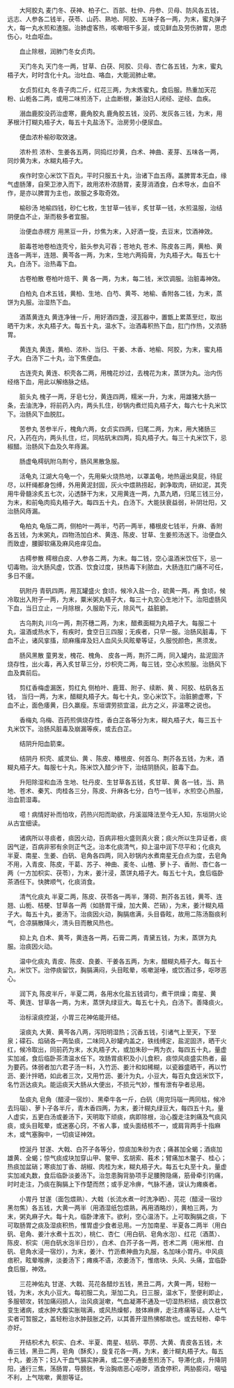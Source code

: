 <!-- { "loadSidebar": true } -->
　　大阿胶丸 麦门冬、茯神、柏子仁、百部、杜仲、丹参、贝母、防风各五钱，远志、人参各二钱半，茯苓、山药、熟地、阿胶、五味子各一两，为末，蜜丸弹子大，每一丸水煎和渣服。治肺虚客热，咳嗽咽干多涎，或见鲜血及劳伤肺胃，思虑伤心，吐血呕血。

　　血止除根，润肺门冬女贞肉。

　　天门冬丸 天门冬一两，甘草、白茯、阿胶、贝母、杏仁各五钱，为末，蜜丸梧子大，时时含化十丸。治吐血、咯血，大能润肺止嗽。

　　女贞剪红丸 冬青子肉二斤，红花三两，为末炼蜜丸，食后服。热重加天花粉、山栀各二两，或用二味煎汤下，止血断根，兼治妇人闭经、逆经、血疾。

　　溺血鹿胶没药治虚寒，鹿角胶丸 鹿角胶五钱，没药、发灰各三钱，为末，用茅根汁打糊丸梧子大，每五十丸盐汤下。治房劳小便尿血。

　　便血浓朴榆砂取效速。

　　浓朴煎 浓朴、生姜各五两，同捣烂炒黄，白术、神曲、麦芽、五味各一两，同炒黄为末，水糊丸梧子大。

　　疾作时空心米饮下百丸，平时只服五十丸，治诸下血五痔。盖脾胃本无血，缘气虚肠薄，自荣卫渗入而下，故用浓朴浓肠胃，麦芽消酒食，白术导水，血自不作，是亦以脾胃为主也，故服之多取奇效。

　　榆砂汤 地榆四钱，砂仁七枚，生甘草一钱半，炙甘草一钱，水煎温服，治结阴便血不止，渐而极多者宜服。

　　治便血赤楞方 用黑豆一升，炒焦为末，入好酒一旋，去豆末，饮酒神效。

　　脏毒苍地卷柏连壳兮，脏头参丸可吞；苍地丸 苍术、陈皮各三两，黄柏、黄连各一两半，连翘、黄芩各一两，为末，生地六两捣膏，为丸梧子大。每五七十丸，白汤下。治热毒下血。

　　古卷柏散 卷柏叶焙干、黄 各一两，为末，每二钱，米饮调服。治脏毒神效。

　　白柏丸 白术五钱，黄柏、生地、白芍、黄芩、地榆、香附各二钱，为末，蒸饼为丸服。治湿热下血。

　　酒蒸黄连丸 黄连净锉一斤，用好酒四盏，浸瓦器中，置甑上累蒸至烂，取出晒干为末，水丸梧子大。每五十丸，温水下。治酒毒积热下血，肛门作热，又浓肠胃。

　　黄连丸 黄连，黄柏、浓朴、当归、干姜、木香、地榆、阿胶，为末，蜜丸梧子大。白汤下二十丸，治下焦便血。

　　古连壳丸 黄连、枳壳各二两，用槐花炒过，去槐花为末，蒸饼为丸。治内伤经络下血，用此以解络脉之结。

　　脏头丸 槐子一两，牙皂七分，黄连四两，糯米一升，为末，用雄猪大肠一条，去油洗净，将前药入内，两头扎住，砂锅内煮烂捣丸梧子大，每六七十丸米饮下。治肠风下血脱肛。

　　苦参丸 苦参半斤，槐角六两，女贞实四两，归尾二两，为末，用大猪肠三尺，入药在内，两头扎住，烂，同枯矾末四两，捣丸梧子大。每三十丸米饮下，忌椒醋。治肠风下血及久年痔漏。

　　肠虚龟樗矾附乌荆兮，肠风黑散急服。

　　活龟丸 江湖大乌龟一个，先用柴火烧热地，以罩盖龟，地热逼出臭屁，待屁尽，以秆绳都身包缚，外用黄泥封固，灰火中煨熟捞起，剥净取肉，研如泥，其壳用牛骨髓涂炙五七次，沁透酥干为末，又用黄连一两，九蒸九晒，归尾三钱三分，为末，和前龟肉捣丸梧子大。每四五十丸，白汤下。大能扶衰益弱，补阴壮阳，又治肠风痔漏。

　　龟柏丸 龟版二两，侧柏叶一两半，芍药一两半，椿根皮七钱半，升麻、香附各五钱，为末粥丸，四物汤加白术、黄连、陈皮、甘草、生姜煎汤送下。治便血久而致虚，腰脚软痛及麻风疮痒见血。

　　古樗参散 樗根白皮、人参各二两，为末。每二钱，空心温酒米饮任下，忌一切毒物。治大肠风虚，饮酒、饮食过度，挟热毒下利脓血，大肠连肛门痛不可任，多日不瘥。

　　矾附丹 青矾四两，用瓦罐盛火 食顷，候冷入盐一合，硫黄一两，再 食顷，候冷取出入附子一两，为末，粟米粥丸梧子大，每三十丸空心生地汁下。治阳虚肠风下血，当日立止，一月除根，久服助下元，除风气，益脏腑。

　　古乌荆丸 川乌一两，荆芥穗二两，为末，醋煮面糊为丸梧子大。每服二十丸，温酒或热水下，有疾时，食空日三四服；无疾者，只早一服。治肠风脏毒，下血不止，诸风挛搐，顽麻瘙痒及妇人血风头风眩晕等证，久服悦颜色，黑须发。

　　肠风黑散 童男发，槐花、槐角、 皮各一两，荆芥二两，同入罐内，盐泥固济烧存性，出火毒，再入炙甘草三分，炒枳壳二两，每三钱，空心水煎服。治肠风下血及粪前后。

　　剪红香梅虚漏医，剪红丸 侧柏叶、鹿茸、附子、续断、黄 、阿胶、枯矾各五钱， 当归一两，为末，醋糊丸梧子大。每七十丸，空心米饮下。治脏腑虚寒，下血不止，面色痿黄，日久羸瘦。东垣谓劳损宜温，此方之义，非温寒之说也。

　　香梅丸 乌梅、百药煎俱烧存性，香白芷各等分为末，糊丸梧子大，每三五十丸米饮下。治肠风脏毒及崩漏等疾，或去白芷。

　　结阴升阳血箭束。

　　结阴丹 枳壳、威灵仙、黄 、陈皮、椿根皮、何首乌、荆芥各五钱，为末，酒糊丸梧子大。每服七十丸，陈米饮入醋少许下，治结阴肠风，脏毒下血。

　　升阳除湿和血汤 生地、牡丹皮、生甘草各五钱，炙甘草、黄 各一钱，当、熟地、苍术、秦艽、肉桂各三分，陈皮、升麻各七分，白芍一钱半，水煎空心热服，治血箭湿毒。

　　噫！病情好补而怕攻，药热兴阳而助欲，丹溪滋降法至今无人知，东垣阴火论从古宜细读。

　　诸病所以寻痰者，痰因火动，百病非相火盛则真火衰；痰火所以生异证者，痰因气逆，百病非邪有余则正气乏。治本化痰清气，抑上温中润下尽平和；化痰丸 半夏、南星、生姜、白矾、皂角各四两，同入砂锅内水煮南星无白点为度，去皂角不用，入青皮、陈皮，干葛、苏子、神曲、麦冬、山楂、萝卜子、香附、杏仁各一两（一方加枳实、茯苓），为末，姜汁浸，蒸饼丸梧子大。每五七十丸，食后临卧茶酒任下。快脾顺气，化痰消食。

　　清气化痰丸 半夏二两，陈皮、茯苓各一两半，薄荷、荆芥各五钱，黄芩、连翘、山栀、桔梗、甘草各一两（如肠胃干燥，加大黄、芒硝），为末，姜汁糊丸梧子大。每五十丸，姜汤下。治痰因火动，胸膈痞满，头目昏眩，故用二陈汤豁痰利气，合凉膈散降火，清头目而散风热也。

　　抑上丸 白术、黄芩，黄连各一两，石膏二两，青黛五钱，为末，蒸饼为丸服。治痰因火动。

　　温中化痰丸 青皮、陈皮、良姜、干姜各五两，为末，醋糊丸梧子大。每五十丸，米饮下。治停痰留饮，胸膈满闷，头目眩晕，咳嗽涎唾，或饮酒过多，呕哕恶心。

　　润下丸 陈皮半斤，半夏二两，各用水化盐五钱调匀，煮干烘燥；南星、黄芩、黄连、甘草各一两，为末，蒸饼丸绿豆大。每五七十丸，白汤下。善降痰火。

　　治标滚痰控涎，小胃三花神佑能开结。

　　滚痰丸 大黄、黄芩各八两，泻阳明湿热；沉香五钱，引诸气上至天，下至泉；礞石、焰硝各一两坠痰，二味同入砂罐内盖之，铁线缚定，盐泥固济，晒干火 红，候冷取出，同前药为末，水丸梧子大，或加朱砂一两为衣，每四五十丸，量虚实加减，食后临卧茶清温水任下。攻肠胃痰积及小儿食积，痰惊风痰盛实热者，最为要药。体弱者加六君子汤一料，入竹沥、姜汁和如稀糊，以瓷器盛晒干，再以竹沥、姜汁拌晒，如此者三次，又用竹沥、姜汁为丸，小豆大，每百丸食远米饮下，名竹沥达痰丸。能运痰天大肠从大便出，不损元气妙，惟有泄有孕者忌用。

　　坠痰丸 皂角（醋浸一宿炒）、黑牵牛各一斤，白矾（用完玛瑙一两同枯，候冷去玛瑙）、萝卜子各半斤，青木香四两，为末，姜汁糊丸绿豆大，每四五十丸，量人虚实，五更白汤或姜汤下，天明取下顽痰，病即除根，治心腹走注刺痛及气痰风痰，或头目眩晕，或迷塞心窍，不省人事，或头面结核不一，或肩背两手十指麻木，或气塞胸中，一切痰证神效。

　　控涎丹 甘遂、大戟、白芥子各等分，惊痰加朱砂为衣；痛甚加全蝎；酒痰加雄黄、全蝎；惊气痰成块加穿山甲、鳖甲、玄胡索、莪术；臂痛加木鳖子、桂心；热痰加盆硝；寒痰加丁香、胡椒、肉桂为末，糊丸梧子大。每五七丸至十丸，量虚实加减丸数，食后临卧淡姜汤下。治忽患胸背胁项手足腰胯隐痛，筋骨牵引钓痛，时时走注，乃痰在胸膈上下作楚而然；或手足冷痹，气脉不通，误认为瘫痪者。

　　小胃丹 甘遂（面包煨熟）、大戟（长流水煮一时洗净晒）、芫花（醋浸一宿炒黑勿焦）各五钱，大黄一两半（用酒湿纸包煨熟，再用酒略炒），黄柏三两，为末，粥丸麻子大。每十丸，临卧津液下。欲利，空心温汤下。上可取胸膈之痰，下可取肠胃之痰及湿痰积热，惟胃虚少食者忌用。一方加南星、半夏各二两半（用白矾、皂角、姜汁水煮十五次），桃仁、杏仁（用白矾、皂角水泡）、红花（酒蒸）、陈皮、枳实（用白矾水泡半日炒），白术、白芥子各一两，苍术二两（用米柑、白矾、皂角水浸一宿炒），为末，姜汁、竹沥煮神曲为丸服，名加味小胃丹。中风痰痞积，眩晕喉痹，淡姜汤下；瘫痪不语，浓姜汤下，惟痞块、头风、头痛，宜临卧食后服，神效。

　　三花神佑丸 甘遂、大戟、芫花各醋炒五钱，黑丑二两，大黄一两，轻粉一钱，为末，水丸小豆大。每初服二丸，渐加二丸，日三服，温水下，至便利即止，多服顿攻，转加痛闷损人，治风痰涎嗽，气血凝滞不通及一切湿热积结，痰饮悬饮变生诸病，或水肿大腹实胀喘满，或风热燥郁，肢体麻痹，走注疼痛等证。人壮气实者可暂服之，盖轻粉治水肿鼓胀之药，以其善开湿热怫郁故也。或去轻粉、牵牛亦好。

　　开结枳术九 枳实、白术、半夏、南星、枯矾、葶苈、大黄、青皮各五钱，木香三钱，黑丑二两，皂角（酥炙），旋复花各一两，为末，姜汁糊丸梧子大。每五十丸，姜汤下；妇人干血气膈实肿满，或二便不通姜葱煎汤下。导滞化痰，升降阴阳，通行三焦，荡肠胃，导膀胱，专治胸痞恶心呕哕，酒食停积，两胁膨闷，咽嗌不利，上气喘嗽，黄胆等证。


